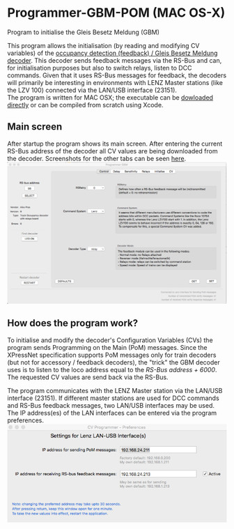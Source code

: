 # Programmer-GBM-POM (MAC OS-X)
Program to initialise the Gleis Besetz Meldung (GBM)

This program allows the initialisation (by reading and modifying CV variables) of the [occupancy detection (feedback) / Gleis Besetz Meldung decoder](https://github.com/aikopras/OPENDECODER22GBM). This decoder sends feedback messages via the RS-Bus and can, for initialisation purposes but also to switch relays, listen to DCC commands. Given that it uses RS-Bus messages for feedback, the decoders will primarily be interesting in environments with LENZ Master stations (like the LZV 100) connected via the LAN/USB interface (23151).<BR>
The program is written for MAC OSX; the executable can be [dowloaded directly](/Program/Programmer%20GBM-POM.app.zip) or can be compiled from scratch using Xcode.<BR>
 
## Main screen ## 
After startup the program shows its main screen. After entering the current RS-Bus address of the decoder all CV values are being downloaded from the decoder. Screenshots for the other tabs can be seen [here](/Screenshots/).
![Main](/Screenshots/Main.png)


## How does the program work? ##
To initialise and modify the decoder's Configuration Variables (CVs) the program sends Programming on the Main (PoM) messages. Since the XPressNet specification  supports PoM messages only for train decoders (but not for accessory / feedback decoders), the "trick" the GBM decoder uses is to listen to the loco address equal to the <I>RS-Bus address + 6000</I>.<BR>
The requested CV values are send back via the RS-Bus.

The program communicates with the LENZ Master station via the LAN/USB interface (23151). If different master stations are used for DCC commands and RS-Bus feedback messages, two LAN/USB interfaces may be used. The IP address(es) of the LAN interfaces can be entered via the program preferences.<BR>
![Main](/Screenshots/Preferences.png)
